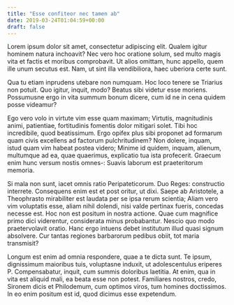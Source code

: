 ```yaml
---
title: "Esse confiteor nec tamen ab"
date: 2019-03-24T01:04:59+00:00
draft: false
---
```


Lorem ipsum dolor sit amet, consectetur adipiscing elit. Qualem igitur hominem
natura inchoavit? Nec vero hoc oratione solum, sed multo magis vita et factis
et moribus comprobavit. Ut alios omittam, hunc appello, quem ille unum secutus
est. Nam, ut sint illa vendibiliora, haec uberiora certe sunt.

Qua tu etiam inprudens utebare non numquam. Hoc loco tenere se Triarius non
potuit. Quo igitur, inquit, modo? Beatus sibi videtur esse moriens. Possumusne
ergo in vita summum bonum dicere, cum id ne in cena quidem posse videamur?

Ego vero volo in virtute vim esse quam maximam; Virtutis, magnitudinis animi,
patientiae, fortitudinis fomentis dolor mitigari solet. Tibi hoc incredibile,
quod beatissimum. Ergo opifex plus sibi proponet ad formarum quam civis
excellens ad factorum pulchritudinem? Non dolere, inquam, istud quam vim habeat
postea videro; Minime id quidem, inquam, alienum, multumque ad ea, quae
quaerimus, explicatio tua ista profecerit. Graecum enim hunc versum nostis
omnes-: Suavis laborum est praeteritorum memoria.

Si mala non sunt, iacet omnis ratio Peripateticorum. Duo Reges: constructio
interrete. Consequens enim est et post oritur, ut dixi. Saepe ab Aristotele, a
Theophrasto mirabiliter est laudata per se ipsa rerum scientia; Aliam vero vim
voluptatis esse, aliam nihil dolendi, nisi valde pertinax fueris, concedas
necesse est. Hoc non est positum in nostra actione. Quae cum magnifice primo
dici viderentur, considerata minus probabantur. Nescio quo modo praetervolavit
oratio. Hanc ergo intuens debet institutum illud quasi signum absolvere. Cur
tantas regiones barbarorum pedibus obiit, tot maria transmisit?

Longum est enim ad omnia respondere, quae a te dicta sunt. Te ipsum,
dignissimum maioribus tuis, voluptasne induxit, ut adolescentulus eriperes P.
Compensabatur, inquit, cum summis doloribus laetitia. At enim, qua in vita est
aliquid mali, ea beata esse non potest. Familiares nostros, credo, Sironem
dicis et Philodemum, cum optimos viros, tum homines doctissimos. In eo enim
positum est id, quod dicimus esse expetendum.
